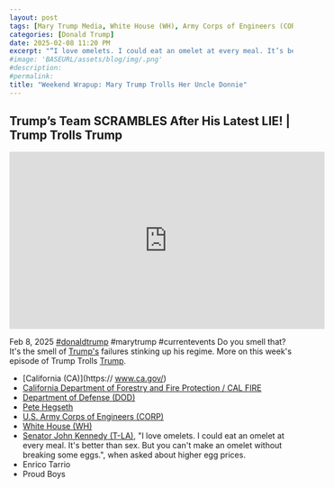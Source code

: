 ```yaml
---
layout: post
tags: [Mary Trump Media, White House (WH), Army Corps of Engineers (CORP), California (CA), CalFire, egg prices, US Department of Agriculture (USDA), Department of Defense (DOD), Pete Hegseth, John Kennedy (T-LA), Proud Boys, Enrico Tarrio, politics]
categories: [Donald Trump]
date: 2025-02-08 11:20 PM
excerpt: "“I love omelets. I could eat an omelet at every meal. It’s better than sex. But you can’t make an omelet without breaking some eggs.” – Senator John Kennedy (T-LA)"
#image: 'BASEURL/assets/blog/img/.png'
#description:
#permalink:
title: "Weekend Wrapup: Mary Trump Trolls Her Uncle Donnie"
---
```



## Trump’s Team SCRAMBLES After His Latest LIE! | Trump Trolls Trump

<iframe width="560" height="315" src="https://www.youtube.com/embed/Ib9fwXLZTRE?si=mc_Bq7Ih0aujgV1g" title="YouTube video player" frameborder="0" allow="accelerometer; autoplay; clipboard-write; encrypted-media; gyroscope; picture-in-picture; web-share" referrerpolicy="strict-origin-when-cross-origin" allowfullscreen></iframe>

Feb 8, 2025  [#donaldtrump](https://www.whitehouse.gov/) #marytrump #currentevents
Do you smell that? It's the smell of [Trump's](https://www.whitehouse.gov/) failures stinking up his regime. More on this week's episode of Trump Trolls [Trump](https://www.whitehouse.gov/). 

- [California (CA)](https:// www.ca.gov/)
- [California Department of Forestry and Fire Protection / CAL FIRE](https://www.fire.ca.gov/)
- [Department of Defense (DOD)](https://www.defense.gov/)
- [Pete Hegseth](https://www.defense.gov/About/Secretary-of-Defense/)
- [U.S. Army Corps of Engineers (CORP)](http://www.usace.army.mil/)
- [White House (WH)](https://www.whitehouse.gov/)
- [Senator John Kennedy (T-LA)](https://www.kennedy.senate.gov/), "I love omelets. I could eat an omelet at every meal. It's better than sex. But you can't make an omelet without breaking some eggs.", when asked about higher egg prices. 
- Enrico Tarrio 
- Proud Boys